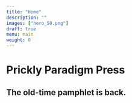 ```yaml
---
title: "Home"
description: ""
images: ["hero_50.png"]
draft: true
menu: main
weight: 0
---
```


# Prickly Paradigm Press
## The old-time pamphlet is back.
